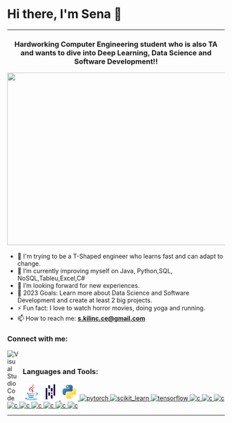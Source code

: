# Hi there, I'm Sena 👋

---

<h3 align="center">Hardworking Computer Engineering student who is also TA and wants to dive into Deep Learning, Data Science and Software Development!!</h3>
<p align="center">
  <img src="https://i.pinimg.com/originals/d2/41/d1/d241d1214f4245ab1024c86a0059e84d.gif" width="800" height="400">
</p>

- 🏃 I'm trying to be a T-Shaped engineer who learns fast and can adapt to change.
- 🌱 I’m currently improving myself on Java, Python,SQL, NoSQL,Tableu,Excel,C#
- 👯 I’m looking forward for new experiences.
- 🥅 2023 Goals: Learn more about Data Science and Software Development and create at least 2 big projects.
- ⚡ Fun fact: I love to watch horror movies, doing yoga and running.
- 📫 How to reach me: **s.kilinc.ce@gmail.com**

### Connect with me:

[<img align="left" alt="Visual Studio Code" width="26px" src="https://cdn-icons-png.flaticon.com/512/174/174857.png" style="padding-right:10px;" />](https://www.linkedin.com/in/sena-kilinc/)

<br>

<h3 align="left">Languages and Tools:</h3>
<p <a href="https://www.java.com" target="_blank" rel="noreferrer"> <img src="https://raw.githubusercontent.com/devicons/devicon/master/icons/java/java-original.svg" alt="java" width="40" height="40"/> </a> <a href="https://pandas.pydata.org/" target="_blank" rel="noreferrer"> <img src="https://raw.githubusercontent.com/devicons/devicon/2ae2a900d2f041da66e950e4d48052658d850630/icons/pandas/pandas-original.svg" alt="pandas" width="40" height="40"/> </a> <a href="https://www.python.org" target="_blank" rel="noreferrer"> <img src="https://raw.githubusercontent.com/devicons/devicon/master/icons/python/python-original.svg" alt="python" width="40" height="40"/> </a> <a href="https://pytorch.org/" target="_blank" rel="noreferrer"> <img src="https://www.vectorlogo.zone/logos/pytorch/pytorch-icon.svg" alt="pytorch" width="40" height="40"/> </a> <a href="https://scikit-learn.org/" target="_blank" rel="noreferrer"> <img src="https://upload.wikimedia.org/wikipedia/commons/0/05/Scikit_learn_logo_small.svg" alt="scikit_learn" width="40" height="40"/> </a> <a href="https://www.tensorflow.org" target="_blank" rel="noreferrer"> <img src="https://www.vectorlogo.zone/logos/tensorflow/tensorflow-icon.svg" alt="tensorflow" width="40" height="40"/> </a> <a href="https://www.anaconda.com/" target="_blank" rel="noreferrer"> <img src="https://encrypted-tbn0.gstatic.com/images?q=tbn:ANd9GcRv90odFZigOXVqzpieh2RrNhDEB5VRrcZTGyLQ8gLs7fDNii-INElQiTdOe9IDPVq6TR4&usqp=CAU" alt="c" width="40" height="40"/> </a> <a href="" target="_blank" rel="noreferrer"> <img src="https://cdn.jsdelivr.net/gh/devicons/devicon/icons/vscode/vscode-original.svg" alt="c" width="40" height="40"/> </a>  <a href="" target="_blank" rel="noreferrer"> <img src="https://cdn.jsdelivr.net/gh/devicons/devicon/icons/html5/html5-original.svg" alt="c" width="40" height="40"/> </a>  <a href="" target="_blank" rel="noreferrer"> <img src="https://cdn.jsdelivr.net/gh/devicons/devicon/icons/css3/css3-original.svg" alt="c" width="40" height="40"/> </a>  <a href="" target="_blank" rel="noreferrer"> <img src="https://cdn.jsdelivr.net/gh/devicons/devicon/icons/javascript/javascript-original.svg" alt="c" width="40" height="40"/> </a>  <a href="" target="_blank" rel="noreferrer"> <img src="https://cdn.jsdelivr.net/gh/devicons/devicon/icons/mongodb/mongodb-original.svg" alt="c" width="40" height="40"/> </a>  <a href="" target="_blank" rel="noreferrer"> <img src="https://spng.pngfind.com/pngs/s/418-4183674_microsoft-sql-server-logo-sql-server-logo-svg.png" alt="c" width="40" height="40"/> </a>  <a href="" target="_blank" rel="noreferrer"> <img src="https://cdn.jsdelivr.net/gh/devicons/devicon/icons/git/git-original.svg" alt="c" width="40" height="40"/> </a>  <a href="" target="_blank" rel="noreferrer"> <img src="https://user-images.githubusercontent.com/3369400/139447912-e0f43f33-6d9f-45f8-be46-2df5bbc91289.png" alt="c" width="40" height="40"/> </a> </p>

---

